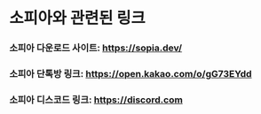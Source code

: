 # 소피아와 관련된 링크

### 소피아 다운로드 사이트: <https://sopia.dev/>

### 소피아 단톡방 링크: <https://open.kakao.com/o/gG73EYdd>

### 소피아 디스코드 링크: <https://discord.com>

